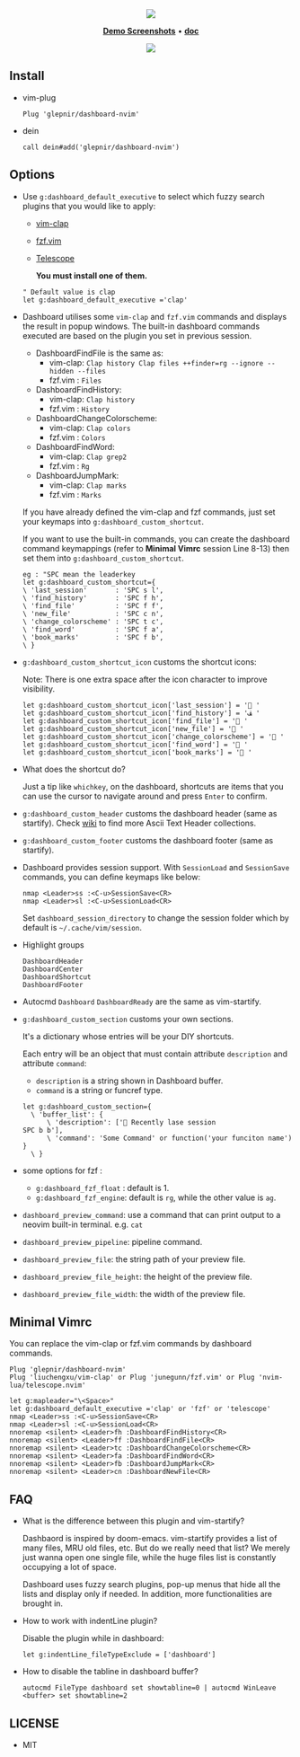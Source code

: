<div align="center">
<img src="https://user-images.githubusercontent.com/41671631/84760810-26c02480-affb-11ea-903a-d8796189e58a.png">
</div>
<p align="center">
  <b><a href="https://github.com/glepnir/dashboard-nvim/wiki">Demo Screenshots</a></b>
  •
  <b><a href="/doc/dashboard.txt">doc</a></b>
</p>
<div align="center">
<img src="https://user-images.githubusercontent.com/41671631/100820859-2113a980-348a-11eb-8a11-c1fa3a76ab2f.png">
</div>

## Install

- vim-plug

  ```vim
  Plug 'glepnir/dashboard-nvim'
  ```

- dein

  ```vim
  call dein#add('glepnir/dashboard-nvim')
  ```

## Options

- Use `g:dashboard_default_executive` to select which fuzzy search plugins that you would like to apply: 
  
  - [vim-clap](https://github.com/liuchengxu/vim-clap)
  
  - [fzf.vim](https://github.com/junegunn/fzf.vim)

  - [Telescope](https://github.com/nvim-lua/telescope.nvim)
  
    **You must install one of them.**
  
  ```vim
  " Default value is clap
  let g:dashboard_default_executive ='clap'
  ```
  
- Dashboard utilises some `vim-clap` and `fzf.vim` commands and displays the result in popup windows.
  The built-in dashboard commands executed are based on the plugin you set in previous session.

  - DashboardFindFile is the same as: 
    - vim-clap: `Clap history Clap files ++finder=rg --ignore --hidden --files`
    - fzf.vim : `Files`
  - DashboardFindHistory: 
    - vim-clap: `Clap history`
    - fzf.vim : `History`
  - DashboardChangeColorscheme: 
    - vim-clap: `Clap colors`
    - fzf.vim : `Colors`
  - DashboardFindWord:
    - vim-clap: `Clap grep2`
    - fzf.vim : `Rg`
  - DashboardJumpMark:
    - vim-clap: `Clap marks`
    - fzf.vim : `Marks`

  If you have already defined the vim-clap and fzf commands, just set your keymaps into `g:dashboard_custom_shortcut`.
  
  If you want to use the built-in commands, you can create the dashboard command keymappings (refer to **Minimal Vimrc** session Line 8-13) then set them into `g:dashboard_custom_shortcut`.

  ```vim
  eg : "SPC mean the leaderkey
  let g:dashboard_custom_shortcut={
  \ 'last_session'       : 'SPC s l',
  \ 'find_history'       : 'SPC f h',
  \ 'find_file'          : 'SPC f f',
  \ 'new_file'           : 'SPC c n',
  \ 'change_colorscheme' : 'SPC t c',
  \ 'find_word'          : 'SPC f a',
  \ 'book_marks'         : 'SPC f b',
  \ }
  ```

- `g:dashboard_custom_shortcut_icon` customs the shortcut icons:

  Note: There is one extra space after the icon character to improve visibility.

  ```vim
  let g:dashboard_custom_shortcut_icon['last_session'] = ' '
  let g:dashboard_custom_shortcut_icon['find_history'] = 'ﭯ '
  let g:dashboard_custom_shortcut_icon['find_file'] = ' '
  let g:dashboard_custom_shortcut_icon['new_file'] = ' '
  let g:dashboard_custom_shortcut_icon['change_colorscheme'] = ' '
  let g:dashboard_custom_shortcut_icon['find_word'] = ' '
  let g:dashboard_custom_shortcut_icon['book_marks'] = ' '
  ```

- What does the shortcut do? 

    Just a tip like `whichkey`, on the dashboard, shortcuts are items that you can use the cursor to navigate around and press `Enter` to confirm.

- `g:dashboard_custom_header` customs the dashboard header (same as startify). Check [wiki](https://github.com/glepnir/dashboard-nvim/wiki/Ascii-Header-Text) to find more Ascii Text Header collections.
  
- `g:dashboard_custom_footer` customs the dashboard footer (same as startify).

- Dashboard provides session support. With `SessionLoad` and `SessionSave` commands, you can define keymaps like below:
  
  ```vim
  nmap <Leader>ss :<C-u>SessionSave<CR>
  nmap <Leader>sl :<C-u>SessionLoad<CR>
  ```
  Set `dashboard_session_directory` to change the session folder which by default is `~/.cache/vim/session`.
  
- Highlight groups
  ```vim
  DashboardHeader
  DashboardCenter
  DashboardShortcut
  DashboardFooter
  ```

- Autocmd `Dashboard` `DashboardReady` are the same as vim-startify.

- `g:dashboard_custom_section` customs your own sections. 
  
  It's a dictionary whose entries will be your DIY shortcuts.

  Each entry will be an object that must contain attribute `description` and attribute `command`:
  
  * `description` is a string shown in Dashboard buffer.
  * `command` is a string or funcref type.

  ```vim
  let g:dashboard_custom_section={
    \ 'buffer_list': {
        \ 'description': [' Recently lase session                 SPC b b'],
        \ 'command': 'Some Command' or function('your funciton name') }
    \ }
  ```
  
- some options for fzf :

    * `g:dashboard_fzf_float` : default is 1.
    * `g:dashboard_fzf_engine`: default is `rg`, while the other value is `ag`.

- `dashboard_preview_command`: use a command that can print output to a neovim built-in terminal. e.g. `cat`
  
- `dashboard_preview_pipeline`: pipeline command.

- `dashboard_preview_file`: the string path of your preview file.

- `dashboard_preview_file_height`: the height of the preview file.

- `dashboard_preview_file_width`: the width of the preview file.

## Minimal Vimrc

You can replace the vim-clap or fzf.vim commands by dashboard commands.

  ```vim
Plug 'glepnir/dashboard-nvim'
Plug 'liuchengxu/vim-clap' or Plug 'junegunn/fzf.vim' or Plug 'nvim-lua/telescope.nvim'

let g:mapleader="\<Space>"
let g:dashboard_default_executive ='clap' or 'fzf' or 'telescope'
nmap <Leader>ss :<C-u>SessionSave<CR>
nmap <Leader>sl :<C-u>SessionLoad<CR>
nnoremap <silent> <Leader>fh :DashboardFindHistory<CR>
nnoremap <silent> <Leader>ff :DashboardFindFile<CR>
nnoremap <silent> <Leader>tc :DashboardChangeColorscheme<CR>
nnoremap <silent> <Leader>fa :DashboardFindWord<CR>
nnoremap <silent> <Leader>fb :DashboardJumpMark<CR>
nnoremap <silent> <Leader>cn :DashboardNewFile<CR>
  ```

## FAQ

- What is the difference between this plugin and vim-startify?

  Dashbaord is inspired by doom-emacs. vim-startify provides a list of many files, MRU old files, etc. But do we really need that list? We merely just wanna open one single file, while the huge files list is constantly occupying a lot of space.
  
  Dashboard uses fuzzy search plugins, pop-up menus that hide all the lists and display only if needed. In addition, more functionalities are brought in.
  
- How to work with indentLine plugin?

  Disable the plugin while in dashboard:

  ```vim
  let g:indentLine_fileTypeExclude = ['dashboard']
  ```

- How to disable the tabline in dashboard buffer?

  ```vim
  autocmd FileType dashboard set showtabline=0 | autocmd WinLeave <buffer> set showtabline=2
  ```


## LICENSE

- MIT
